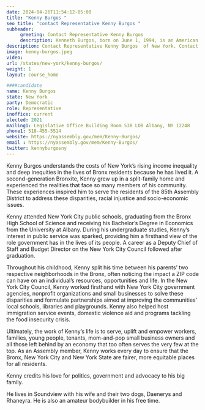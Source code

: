 ```yaml
---
date: 2024-04-26T11:54:12-05:00
title: "Kenny Burgos "
seo_title: "contact Representative Kenny Burgos "
subheader:
     greeting: Contact Representative Kenny Burgos
     description: Kenneth Burgos, born on June 1, 1994, is an American politician from the state of New York. A Democrat, Burgos has represented the 85th district of the New York State Assembly, based in the southeastern Bronx, since November 2020.
description: Contact Representative Kenny Burgos  of New York. Contact information for Kenny Burgos  includes email address, phone number, and mailing address.
image: kenny-burgos.jpeg
video:
url: /states/new-york/kenny-burgos/
weight: 1
layout: course_home

####candidate
name: Kenny Burgos
state: New York
party: Democratic
role: Representative
inoffice: current
elected: 2021
mailing1: Legislative Office Building Room 538 LOB Albany, NY 12248
phone1: 518-455-5514
website: https://nyassembly.gov/mem/Kenny-Burgos/
email : https://nyassembly.gov/mem/Kenny-Burgos/
twitter: kennyburgosny
---
```


Kenny Burgos understands the costs of New York’s rising income inequality and deep inequities in the lives of Bronx residents because he has lived it. A second-generation Bronxite, Kenny grew up in a split-family home and experienced the realities that face so many members of his community. These experiences inspired him to serve the residents of the 85th Assembly District to address these disparities, racial injustice and socio-economic issues.

Kenny attended New York City public schools, graduating from the Bronx High School of Science and receiving his Bachelor’s Degree in Economics from the University at Albany. During his undergraduate studies, Kenny’s interest in public service was sparked, providing him a firsthand view of the role government has in the lives of its people. A career as a Deputy Chief of Staff and Budget Director on the New York City Council followed after graduation.

Throughout his childhood, Kenny split his time between his parents’ two respective neighborhoods in the Bronx, often noticing the impact a ZIP code can have on an individual’s resources, opportunities and life. In the New York City Council, Kenny worked firsthand with New York City government agencies, nonprofit organizations and small businesses to solve these disparities and formulate partnerships aimed at improving the communities’ local schools, libraries and playgrounds. Kenny also helped host immigration service events, domestic violence aid and programs tackling the food insecurity crisis.

Ultimately, the work of Kenny’s life is to serve, uplift and empower workers, families, young people, tenants, mom-and-pop small business owners and all those left behind by an economy that too often serves the very few at the top. As an Assembly member, Kenny works every day to ensure that the Bronx, New York City and New York State are fairer, more equitable places for all residents.

Kenny credits his love for politics, government and advocacy to his big family.

He lives in Soundview with his wife and their two dogs, Daenerys and Rhaneyra. He is also an amateur bodybuilder in his free time.
